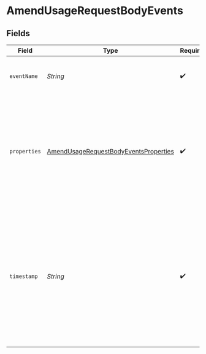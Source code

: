 # AmendUsageRequestBodyEvents


## Fields

| Field                                                                                                                                                                                           | Type                                                                                                                                                                                            | Required                                                                                                                                                                                        | Description                                                                                                                                                                                     |
| ----------------------------------------------------------------------------------------------------------------------------------------------------------------------------------------------- | ----------------------------------------------------------------------------------------------------------------------------------------------------------------------------------------------- | ----------------------------------------------------------------------------------------------------------------------------------------------------------------------------------------------- | ----------------------------------------------------------------------------------------------------------------------------------------------------------------------------------------------- |
| `eventName`                                                                                                                                                                                     | *String*                                                                                                                                                                                        | :heavy_check_mark:                                                                                                                                                                              | A name to meaningfully identify the action or event type.                                                                                                                                       |
| `properties`                                                                                                                                                                                    | [AmendUsageRequestBodyEventsProperties](../../models/operations/AmendUsageRequestBodyEventsProperties.md)                                                                                       | :heavy_check_mark:                                                                                                                                                                              | A dictionary of custom properties. Values in this dictionary must be numeric, boolean, or strings. Nested dictionaries are disallowed.                                                          |
| `timestamp`                                                                                                                                                                                     | *String*                                                                                                                                                                                        | :heavy_check_mark:                                                                                                                                                                              | An ISO 8601 format date with no timezone offset (i.e. UTC). This should represent the time that usage was recorded, and is particularly important to attribute usage to a given billing period. |